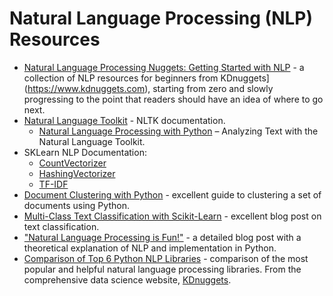 # Natural Language Processing (NLP) Resources

- [Natural Language Processing Nuggets: Getting Started with NLP](https://www.kdnuggets.com/2018/06/getting-started-natural-language-processing.html) - a collection of NLP resources for beginners from KDnuggets](https://www.kdnuggets.com), starting from zero and slowly progressing to the point that readers should have an idea of where to go next.
- [Natural Language Toolkit](http://www.nltk.org/) - NLTK documentation.
  - [Natural Language Processing with Python](http://www.nltk.org/book/) – Analyzing Text with the Natural Language Toolkit.
- SKLearn NLP Documentation:
  - [CountVectorizer](http://scikit-learn.org/stable/modules/generated/sklearn.feature_extraction.text.CountVectorizer.html)
  - [HashingVectorizer](http://scikit-learn.org/stable/modules/generated/sklearn.feature_extraction.text.HashingVectorizer.html)
  - [TF-IDF](http://scikit-learn.org/stable/modules/generated/sklearn.feature_extraction.text.TfidfVectorizer.html)
- [Document Clustering with Python](http://brandonrose.org/clustering) - excellent guide to clustering a set of documents using Python.
- [Multi-Class Text Classification with Scikit-Learn](https://towardsdatascience.com/multi-class-text-classification-with-scikit-learn-12f1e60e0a9f) - excellent blog post on text classification.
- ["Natural Language Processing is Fun!"](https://medium.com/@ageitgey/natural-language-processing-is-fun-9a0bff37854e) - a detailed blog post with a theoretical explanation of NLP and implementation in Python.
- [Comparison of Top 6 Python NLP Libraries](https://www.kdnuggets.com/2018/07/comparison-top-6-python-nlp-libraries.html) - comparison of the most popular and helpful natural language processing libraries. From the comprehensive data science website, [KDnuggets](https://www.kdnuggets.com).
